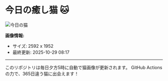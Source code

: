 # 今日の癒し猫 🐱

![今日の猫](https://cdn2.thecatapi.com/images/6f1.jpg)

**画像情報:**
- サイズ: 2592 x 1952
- 最終更新: 2025-10-29 08:17

---

このリポジトリは毎日夕方5時に自動で猫画像が更新されます。
GitHub Actionsの力で、365日違う猫に出会えます！
